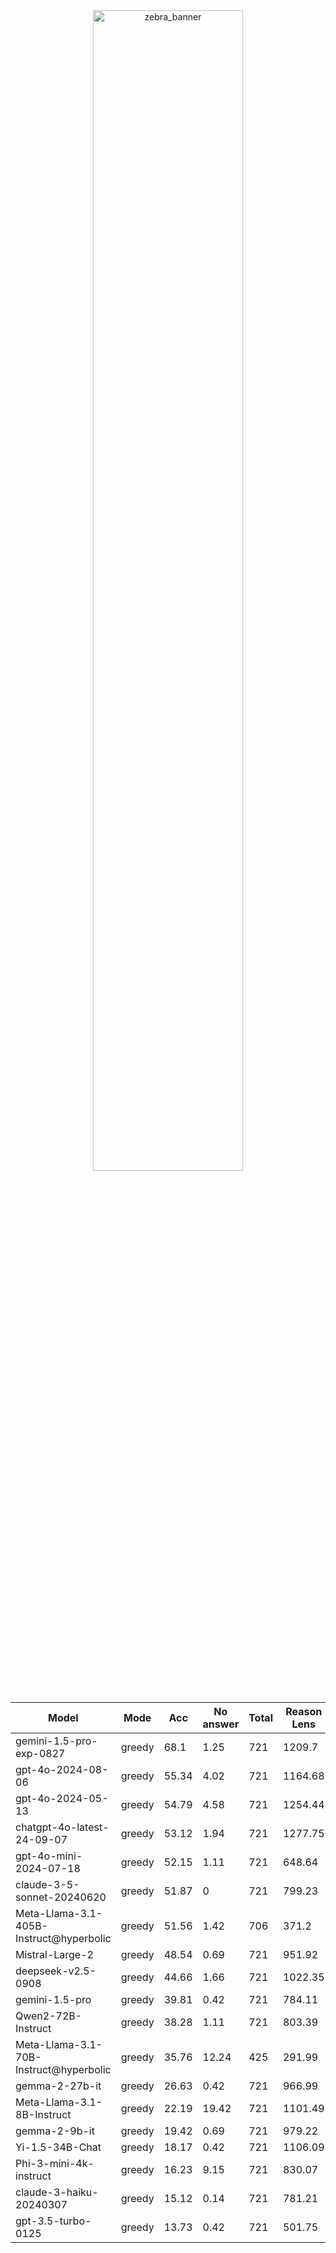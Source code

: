 
<div style="text-align: center;">
  <img src="https://github.com/user-attachments/assets/4666e72d-4202-4283-8e78-e5ce2b030dcf" alt="zebra_banner" style="width: 69%;" />
</div>


|                  Model                  |  Mode  |  Acc  |  No answer  |  Total  |  Reason Lens  |
|-----------------------------------------|--------|-------|-------------|---------|---------------|
|         gemini-1.5-pro-exp-0827         | greedy | 68.1  |    1.25     |   721   |    1209.7     |
|            gpt-4o-2024-08-06            | greedy | 55.34 |    4.02     |   721   |    1164.68    |
|            gpt-4o-2024-05-13            | greedy | 54.79 |    4.58     |   721   |    1254.44    |
|       chatgpt-4o-latest-24-09-07        | greedy | 53.12 |    1.94     |   721   |    1277.75    |
|         gpt-4o-mini-2024-07-18          | greedy | 52.15 |    1.11     |   721   |    648.64     |
|       claude-3-5-sonnet-20240620        | greedy | 51.87 |      0      |   721   |    799.23     |
| Meta-Llama-3.1-405B-Instruct@hyperbolic | greedy | 51.56 |    1.42     |   706   |     371.2     |
|             Mistral-Large-2             | greedy | 48.54 |    0.69     |   721   |    951.92     |
|           deepseek-v2.5-0908            | greedy | 44.66 |    1.66     |   721   |    1022.35    |
|             gemini-1.5-pro              | greedy | 39.81 |    0.42     |   721   |    784.11     |
|           Qwen2-72B-Instruct            | greedy | 38.28 |    1.11     |   721   |    803.39     |
| Meta-Llama-3.1-70B-Instruct@hyperbolic  | greedy | 35.76 |    12.24    |   425   |    291.99     |
|             gemma-2-27b-it              | greedy | 26.63 |    0.42     |   721   |    966.99     |
|       Meta-Llama-3.1-8B-Instruct        | greedy | 22.19 |    19.42    |   721   |    1101.49    |
|              gemma-2-9b-it              | greedy | 19.42 |    0.69     |   721   |    979.22     |
|             Yi-1.5-34B-Chat             | greedy | 18.17 |    0.42     |   721   |    1106.09    |
|         Phi-3-mini-4k-instruct          | greedy | 16.23 |    9.15     |   721   |    830.07     |
|         claude-3-haiku-20240307         | greedy | 15.12 |    0.14     |   721   |    781.21     |
|           gpt-3.5-turbo-0125            | greedy | 13.73 |    0.42     |   721   |    501.75     |